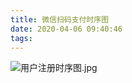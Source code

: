 ```yaml
---
title: 微信扫码支付时序图
date: 2020-04-06 09:40:46
tags:
---
```

![用户注册时序图.jpg](http://image.lichongbing.com/static/ef09cb1b73927e039ad8feaec4a2e2cf.jpg)
